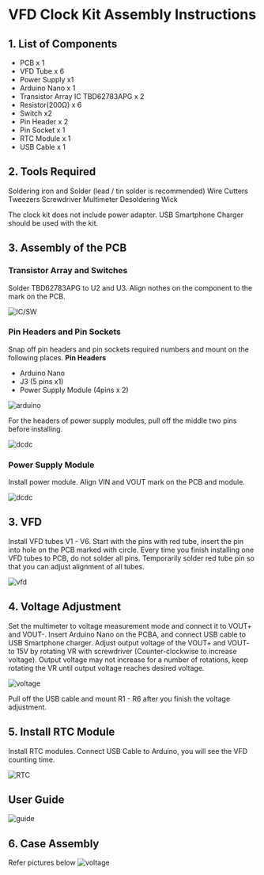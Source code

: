 # VFD Clock Kit Assembly Instructions

## 1. List of Components
- PCB x 1
- VFD Tube x 6
- Power Supply x1
- Arduino Nano x 1
- Transistor Array IC TBD62783APG x 2
- Resistor(200Ω) x 6
- Switch x2
- Pin Header x 2
- Pin Socket x 1
- RTC Module x 1
- USB Cable x 1

## 2. Tools Required
Soldering iron and Solder (lead / tin solder is recommended)
Wire Cutters
Tweezers
Screwdriver
Multimeter
Desoldering Wick

The clock kit does not include power adapter. USB Smartphone Charger should be used with the kit.

## 3. Assembly of the PCB
### Transistor Array and Switches
Solder TBD62783APG to U2 and U3. Align nothes on the component to the mark on the PCB.

![IC/SW](images/tr_array.png)

### Pin Headers and Pin Sockets
Snap off pin headers and pin sockets required numbers and mount on the following places.
**Pin Headers**
 - Arduino Nano
 - J3 (5 pins x1)
 - Power Supply Module (4pins x 2)

![arduino](images/arduino.jpg)

For the headers of power supply modules, pull off the middle two pins before installing.

![dcdc](images/pinhead_dcdc.png)

### Power Supply Module
Install power module. Align VIN and VOUT mark on the PCB and module.


![dcdc](images/dcdc.png)

## 3. VFD
Install VFD tubes V1 - V6.
Start with the pins with red tube, insert the pin into hole on the PCB marked with circle.
Every time you finish installing one VFD tubes to PCB, do not solder all pins. Temporarily solder red tube pin so that you can adjust alignment of all tubes.

![vfd](images/vfd.png)

## 4. Voltage Adjustment
Set the multimeter to voltage measurement mode and connect it to VOUT+ and VOUT-. Insert Arduino Nano on the PCBA, and connect USB cable to USB Smartphone charger.
Adjust output voltage of the VOUT+ and VOUT- to 15V by rotating VR with screwdriver (Counter-clockwise to increase voltage). Output voltage may not increase for a number of rotations, keep rotating the VR until output voltage reaches desired voltage.

![voltage](images/voltage.png)

Pull off the USB cable and mount R1 - R6 after you finish the voltage adjustment.

## 5. Install RTC Module
Install RTC modules.
Connect USB Cable to Arduino, you will see the VFD counting time. 

![RTC](images/rtc.png)

## User Guide
![guide](images/Guide1.png)

## 6. Case Assembly
Refer pictures below
![voltage](images/vfd.jpg)
